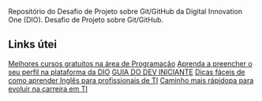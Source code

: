 Repositório  do Desafio de Projeto sobre Git/GitHub da Digital Innovation One (DIO).
Desafio de Projeto sobre Git/GitHub.

## Links útei
[Melhores cursos gratuitos  na área de Programação](https://www.dio.me/)
[Aprenda a preencher o seu perfil na plataforma da DIO](https://www.youtube.com/watch?v=Ifbimaghf80&t=500s)
[GUIA DO DEV INICIANTE](https://www.youtube.com/watch?v=D9Zk2YKBOl8)
[Dicas fáceis de como aprender Inglês para profissionais de TI](https://www.youtube.com/watch?v=YjOxMT0DOgU)
[Caminho mais rápidopa para evoluir na carreira em TI](https://www.youtube.com/watch?v=-Q6dU7qgJB0)


